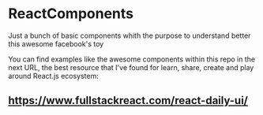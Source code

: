 # ReactComponents
Just a bunch of basic components whith the purpose to understand better this awesome facebook's toy

You can find examples like the awesome components within this repo in the next URL, the best resource that I've found for learn, share, create and play around React.js ecosystem:

## https://www.fullstackreact.com/react-daily-ui/